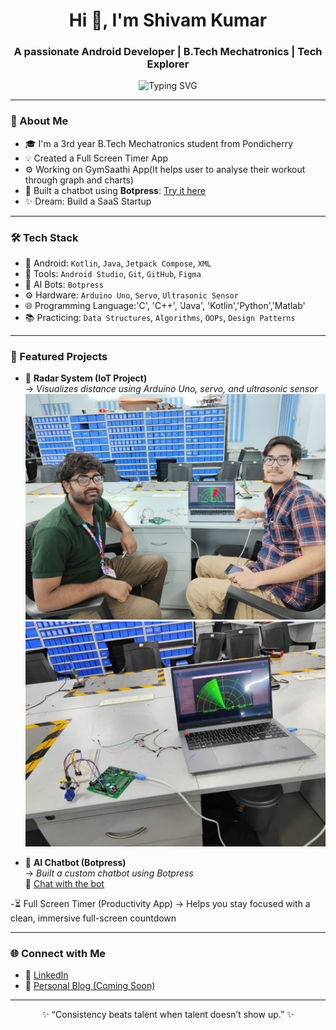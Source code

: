 <h1 align="center">Hi 👋, I'm Shivam Kumar</h1>
<h3 align="center">A passionate Android Developer | B.Tech Mechatronics | Tech Explorer</h3>

<p align="center">
  <img src="https://readme-typing-svg.demolab.com?font=Fira+Code&weight=500&size=24&pause=1000&center=true&vCenter=true&width=600&lines=App+Developer+%7C+Freelancer;DSA+Enthusiast+%7C+Open-Source+Contributor;Dreaming+Big+%7C+Building+Daily" alt="Typing SVG" />
</p>

---

### 🚀 About Me

- 🎓 I'm a 3rd year B.Tech Mechatronics student from Pondicherry
- 💡 Created a Full Screen Timer App 
- ⚙️ Working on GymSaathi App(It helps user to analyse their workout through graph and charts)
- 🤖 Built a chatbot using **Botpress**: [Try it here](https://cdn.botpress.cloud/webchat/v2/shareable.html?botId=a0b423ee-27e1-4257-84f5-eee99d2e6ee3)
- ✨ Dream: Build a SaaS Startup
---

### 🛠️ Tech Stack

- 📱 Android: `Kotlin`, `Java`, `Jetpack Compose`, `XML`
- 🔧 Tools: `Android Studio`, `Git`, `GitHub`, `Figma`
- 🤖 AI Bots: `Botpress`
- ⚙️ Hardware: `Arduino Uno`, `Servo`, `Ultrasonic Sensor`
- 🌐 Programming Language:'C', 'C++', 'Java', 'Kotlin','Python','Matlab'
- 📚 Practicing: `Data Structures`, `Algorithms`, `OOPs`, `Design Patterns`

---

### 🧩 Featured Projects

- 📡 **Radar System (IoT Project)**  
  → _Visualizes distance using Arduino Uno, servo, and ultrasonic sensor_
  ![Radar Project](arduino_Project_Pic_2.jpg)
  ![Radar Project](arduino_Project_Pic1.jpg)

- 🤖 **AI Chatbot (Botpress)**  
  → _Built a custom chatbot using Botpress_  
  🔗 [Chat with the bot](https://cdn.botpress.cloud/webchat/v2/shareable.html?botId=a0b423ee-27e1-4257-84f5-eee99d2e6ee3)

-⏳ Full Screen Timer (Productivity App)
  → Helps you stay focused with a clean, immersive full-screen countdown 

---

### 🌐 Connect with Me

- 🔗 [LinkedIn](https://www.linkedin.com/in/shivam-kumar-1b1611210/)
- 🧠 [Personal Blog (Coming Soon)]()

---

<p align="center">✨ “Consistency beats talent when talent doesn’t show up.” ✨</p>
